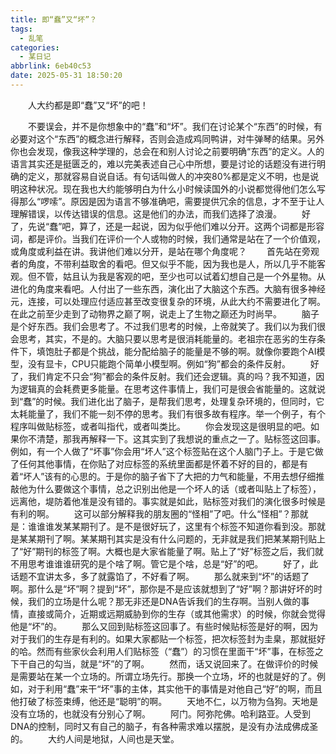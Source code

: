 ```yaml
---
title: 即“蠢”又“坏”？
tags:
  - 乱笔
categories:
  - 某日记
abbrlink: 6eb40c53
date: 2025-05-31 18:50:20
---
```

&emsp;&emsp;人大约都是即“蠢”又“坏”的吧！
<!--less-->
&emsp;&emsp;不要误会，并不是你想象中的“蠢”和“坏”。我们在讨论某个“东西”的时候，有必要对这个“东西”的概念进行解释，否则会造成鸡同鸭讲，对牛弹琴的结果。另外你也会发现，像我这种学理的，总会在和别人讨论之前要明确“东西”的定义。人的语言其实还是挺匮乏的，难以完美表述自己心中所想，要是讨论的话题没有进行明确的定义，那就容易自说自话。有句话叫做人的冲突80%都是定义不明，也是说明这种状况。现在我也大约能够明白为什么小时候读国外的小说都觉得他们怎么写得那么“啰嗦”。原因是因为语言不够准确吧，需要提供冗余的信息，才不至于让人理解错误，以传达错误的信息。这是他们的办法，而我们选择了浪漫。
&emsp;&emsp;好了，先说“蠢”吧，算了，还是一起说，因为似乎他们难以分开。这两个词都是形容词，都是评价。当我们在评价一个人或物的时候，我们通常是站在了一个价值观，或角度或利益在讲。我讲他们难以分开，是站在哪个角度呢？
&emsp;&emsp;首先站在旁观者的角度，不带利益取舍的看吧。但又似乎不能，因为我也是人，所以几乎不能客观。但不管，姑且认为我是客观的吧，至少也可以试着幻想自己是一个外星物。从进化的角度来看吧。人付出了一些东西，演化出了大脑这个东西。大脑有很多神经元，连接，可以处理应付适应甚至改变很复杂的环境，从此大约不需要进化了啊。在此之前至少走到了动物界之巅了啊，说走上了生物之巅还为时尚早。
&emsp;&emsp;脑子是个好东西。我们会思考了。不过我们思考的时候，上帝就笑了。我们以为我们很会思考，其实，不是的。大脑只要以思考是很消耗能量的。老祖宗在恶劣的生存条件下，填饱肚子都是个挑战，能分配给脑子的能量是不够的啊。就像你要跑个AI模型，没有显卡，CPU只能跑个简单小模型啊。例如“狗”都会的条件反射。
&emsp;&emsp;好了，我们肯定不只会“狗”都会的条件反射。我们还会逻辑。真的吗？我不知道，因为逻辑真的会耗费更多能量。在思考这件事情上，我们可是很会省能量的。这就说到“蠢”的时候。我们进化出了脑子，是帮我们思考，处理复杂环境的，但同时，它太耗能量了，我们不能一刻不停的思考。我们有很多故有程序。举一个例子，有个程序叫做贴标签，或者叫指代，或者叫类比。
&emsp;&emsp;你会发现这是很明显的吧。如果你不清楚，那我再解释一下。这其实到了我想说的重点之一了。贴标签这回事。例如，有一个人做了“坏事”你会用“坏人”这个标签贴在这个人脑门子上。于是它做了任何其他事情，在你贴了对应标签的系统里面都是怀着不好的目的，都是有着“坏人”该有的心思的。于是你的脑子省下了大把的力气和能量，不用去想仔细推敲他为什么要做这个事情，总之识别出他是一个坏人的话（或者叫贴上了标签），远离他，堤防着他准是没有错的。事实就是如此，贴标签对我们的演化很多时候是有利的啊。
&emsp;&emsp;这可以部分解释我的朋友圈的“怪相”了吧。什么“怪相”？那就是：谁谁谁发某某期刊了。是不是很好玩了，这里有个标签不知道你看到没。那就是某某期刊了啊。某某期刊其实是没有什么问题的，无非就是我们把某某期刊贴上了“好”期刊的标签了啊。大概也是大家省能量了啊。贴上了“好”标签之后，我们就不用思考谁谁谁研究的是个啥了啊。管它是个啥，总是“好”的吧。
&emsp;&emsp;好了，此话题不宜讲太多，多了就露馅了，不好看了啊。
&emsp;&emsp;那么就来到“坏”的话题了啊。那什么是“坏”啊？提到“坏”，那你是不是应该就想到了“好”啊？那讲好坏的时候，我们的立场是什么呢？那无非还是DNA告诉我们的生存啊。当别人做的事情，直接或简介，近期或远期威胁到你的生存（或其他需求）的时候，你就会觉得他是“坏”的。
&emsp;&emsp;那么又回到贴标签这回事了。有些时候贴标签是好的啊，因为对于我们的生存是有利的。如果大家都贴一个标签，把次标签封为圭臬，那就挺好的哈。然而有些家伙会利用人们贴标签（“蠢”）的习惯在里面干“坏”事，在标签之下干自己的勾当，就是“坏”的了啊。
&emsp;&emsp;然而，话又说回来了。在做评价的时候是需要站在某一个立场的。所谓立场先行。那换一个立场，坏的也就是好的了。例如，对于利用“蠢”来干“坏”事的主体，其实他干的事情是对他自己“好”的啊，而且他打破了标签束缚，他还是“聪明”的啊。
&emsp;&emsp;天地不仁，以万物为刍狗。天地是没有立场的，也就没有分别心了啊。
&emsp;&emsp;阿门。阿弥陀佛。哈利路亚。人受到DNA的控制，同时又有自己的脑子，有各种需求难以摆脱，是没有办法成佛成圣的。
&emsp;&emsp;大约人间是地狱，人间也是天堂。
